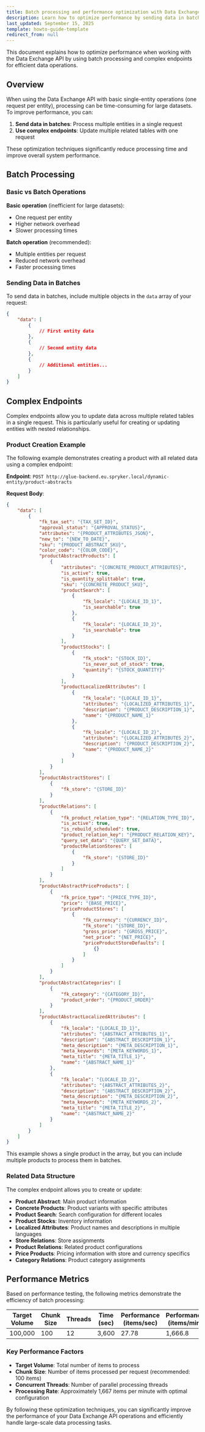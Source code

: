 ```yaml
---
title: Batch processing and performance optimization with Data Exchange API
description: Learn how to optimize performance by sending data in batches and using complex endpoints with the Spryker Data Exchange API.
last_updated: September 15, 2025
template: howto-guide-template
redirect_from: null
---
```


This document explains how to optimize performance when working with the Data Exchange API by using batch processing and complex endpoints for efficient data operations.

## Overview

When using the Data Exchange API with basic single-entity operations (one request per entity), processing can be time-consuming for large datasets. To improve performance, you can:

1. **Send data in batches**: Process multiple entities in a single request
2. **Use complex endpoints**: Update multiple related tables with one request

These optimization techniques significantly reduce processing time and improve overall system performance.

## Batch Processing

### Basic vs Batch Operations

**Basic operation** (inefficient for large datasets):
- One request per entity
- Higher network overhead
- Slower processing times

**Batch operation** (recommended):
- Multiple entities per request
- Reduced network overhead
- Faster processing times

### Sending Data in Batches

To send data in batches, include multiple objects in the `data` array of your request:

```json
{
    "data": [
        {
            // First entity data
        },
        {
            // Second entity data
        },
        {
            // Additional entities...
        }
    ]
}
```

## Complex Endpoints

Complex endpoints allow you to update data across multiple related tables in a single request. This is particularly useful for creating or updating entities with nested relationships.

### Product Creation Example

The following example demonstrates creating a product with all related data using a complex endpoint:

**Endpoint**: `POST http://glue-backend.eu.spryker.local/dynamic-entity/product-abstracts`

**Request Body**:

```json
{
    "data": [
        {
            "fk_tax_set": "{TAX_SET_ID}",
            "approval_status": "{APPROVAL_STATUS}",
            "attributes": "{PRODUCT_ATTRIBUTES_JSON}",
            "new_to": "{NEW_TO_DATE}",
            "sku": "{PRODUCT_ABSTRACT_SKU}",
            "color_code": "{COLOR_CODE}",
            "productAbstractProducts": [
                {
                    "attributes": "{CONCRETE_PRODUCT_ATTRIBUTES}",
                    "is_active": true,
                    "is_quantity_splittable": true,
                    "sku": "{CONCRETE_PRODUCT_SKU}",
                    "productSearch": [
                        {
                            "fk_locale": "{LOCALE_ID_1}",
                            "is_searchable": true
                        },
                        {
                            "fk_locale": "{LOCALE_ID_2}",
                            "is_searchable": true
                        }
                    ],
                    "productStocks": [
                        {
                            "fk_stock": "{STOCK_ID}",
                            "is_never_out_of_stock": true,
                            "quantity": "{STOCK_QUANTITY}"
                        }
                    ],
                    "productLocalizedAttributes": [
                        {
                            "fk_locale": "{LOCALE_ID_1}",
                            "attributes": "{LOCALIZED_ATTRIBUTES_1}",
                            "description": "{PRODUCT_DESCRIPTION_1}",
                            "name": "{PRODUCT_NAME_1}"
                        },
                        {
                            "fk_locale": "{LOCALE_ID_2}",
                            "attributes": "{LOCALIZED_ATTRIBUTES_2}",
                            "description": "{PRODUCT_DESCRIPTION_2}",
                            "name": "{PRODUCT_NAME_2}"
                        }
                    ]
                }
            ],
            "productAbstractStores": [
                {
                    "fk_store": "{STORE_ID}"
                }
            ],
            "productRelations": [
                {
                    "fk_product_relation_type": "{RELATION_TYPE_ID}",
                    "is_active": true,
                    "is_rebuild_scheduled": true,
                    "product_relation_key": "{PRODUCT_RELATION_KEY}",
                    "query_set_data": "{QUERY_SET_DATA}",
                    "productRelationStores": [
                        {
                            "fk_store": "{STORE_ID}"
                        }
                    ]
                }
            ],
            "productAbstractPriceProducts": [
                {
                    "fk_price_type": "{PRICE_TYPE_ID}",
                    "price": "{BASE_PRICE}",
                    "priceProductStores": [
                        {
                            "fk_currency": "{CURRENCY_ID}",
                            "fk_store": "{STORE_ID}",
                            "gross_price": "{GROSS_PRICE}",
                            "net_price": "{NET_PRICE}",
                            "priceProductStoreDefaults": [
                                {}
                            ]
                        }
                    ]
                }
            ],
            "productAbstractCategories": [
                {
                    "fk_category": "{CATEGORY_ID}",
                    "product_order": "{PRODUCT_ORDER}"
                }
            ],
            "productAbstractLocalizedAttributes": [
                {
                    "fk_locale": "{LOCALE_ID_1}",
                    "attributes": "{ABSTRACT_ATTRIBUTES_1}",
                    "description": "{ABSTRACT_DESCRIPTION_1}",
                    "meta_description": "{META_DESCRIPTION_1}",
                    "meta_keywords": "{META_KEYWORDS_1}",
                    "meta_title": "{META_TITLE_1}",
                    "name": "{ABSTRACT_NAME_1}"
                },
                {
                    "fk_locale": "{LOCALE_ID_2}",
                    "attributes": "{ABSTRACT_ATTRIBUTES_2}",
                    "description": "{ABSTRACT_DESCRIPTION_2}",
                    "meta_description": "{META_DESCRIPTION_2}",
                    "meta_keywords": "{META_KEYWORDS_2}",
                    "meta_title": "{META_TITLE_2}",
                    "name": "{ABSTRACT_NAME_2}"
                }
            ]
        }
    ]
}
```

This example shows a single product in the array, but you can include multiple products to process them in batches.

### Related Data Structure

The complex endpoint allows you to create or update:

- **Product Abstract**: Main product information
- **Concrete Products**: Product variants with specific attributes
- **Product Search**: Search configuration for different locales
- **Product Stocks**: Inventory information
- **Localized Attributes**: Product names and descriptions in multiple languages
- **Store Relations**: Store assignments
- **Product Relations**: Related product configurations
- **Price Products**: Pricing information with store and currency specifics
- **Category Relations**: Product category assignments

## Performance Metrics

Based on performance testing, the following metrics demonstrate the efficiency of batch processing:

| Target Volume | Chunk Size | Threads | Time (sec) | Performance (items/sec) | Performance (items/min) |
|---------------|------------|---------|------------|-------------------------|-------------------------|
| 100,000       | 100        | 12      | 3,600      | 27.78                   | 1,666.8                 |

### Key Performance Factors

- **Target Volume**: Total number of items to process
- **Chunk Size**: Number of items processed per request (recommended: 100 items)
- **Concurrent Threads**: Number of parallel processing threads
- **Processing Rate**: Approximately 1,667 items per minute with optimal configuration

By following these optimization techniques, you can significantly improve the performance of your Data Exchange API operations and efficiently handle large-scale data processing tasks.
